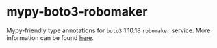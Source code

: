 # mypy-boto3-robomaker

Mypy-friendly type annotations for `boto3` 1.10.18 `robomaker` service.
More information can be found [here](https://github.com/vemel/mypy_boto3).